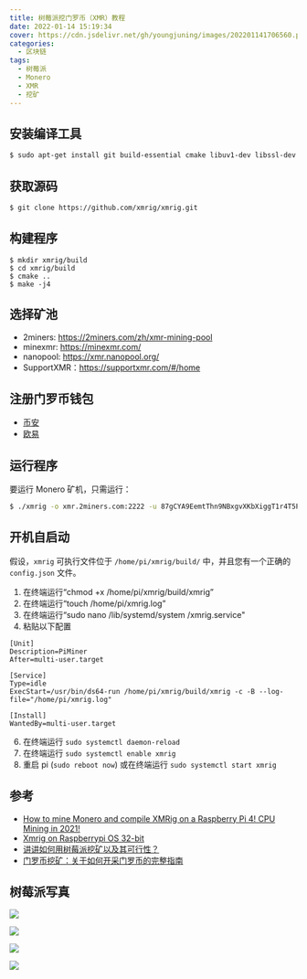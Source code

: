 ```yaml
---
title: 树莓派挖门罗币（XMR）教程
date: 2022-01-14 15:19:34
cover: https://cdn.jsdelivr.net/gh/youngjuning/images/202201141706560.png
categories:
  - 区块链
tags:
  - 树莓派
  - Monero
  - XMR
  - 挖矿
---
```


## 安装编译工具

```sh
$ sudo apt-get install git build-essential cmake libuv1-dev libssl-dev libhwloc-dev
```

## 获取源码

```sh
$ git clone https://github.com/xmrig/xmrig.git
```

## 构建程序

```
$ mkdir xmrig/build
$ cd xmrig/build
$ cmake ..
$ make -j4
```

## 选择矿池

- 2miners: https://2miners.com/zh/xmr-mining-pool
- minexmr: https://minexmr.com/
- nanopool: https://xmr.nanopool.org/
- SupportXMR：https://supportxmr.com/#/home

## 注册门罗币钱包

- [币安](https://www.binance.com/zh-CN/my/wallet/account/main/deposit/crypto/XMR)
- [欧易](https://www.okex.com/balance/recharge/xmr)

## 运行程序

要运行 Monero 矿机，只需运行：

```sh
$ ./xmrig -o xmr.2miners.com:2222 -u 87gCYA9EemtThn9NBxgvXKbXiggT1r4T5Pezq8myvAaHep2hsVnk5veABZKhi4PcAuAJ4pA5nqg6wEhfNhGxDcQJ87Ugt5G -k --coin monero --proxy=127.0.0.1:1090
```

## 开机自启动

假设，`xmrig` 可执行文件位于 `/home/pi/xmrig/build/` 中，并且您有一个正确的 `config.json` 文件。

1. 在终端运行“chmod +x /home/pi/xmrig/build/xmrig”
2. 在终端运行“touch /home/pi/xmrig.log”
3. 在终端运行“sudo nano /lib/systemd/system /xmrig.service"
4. 粘贴以下配置

```
[Unit]
Description=PiMiner
After=multi-user.target

[Service]
Type=idle
ExecStart=/usr/bin/ds64-run /home/pi/xmrig/build/xmrig -c -B --log-file="/home/pi/xmrig.log"

[Install]
WantedBy=multi-user.target
```

6. 在终端运行 `sudo systemctl daemon-reload`
7. 在终端运行 `sudo systemctl enable xmrig`
8. 重启 pi (`sudo reboot now`) 或在终端运行 `sudo systemctl start xmrig`

## 参考

- [How to mine Monero and compile XMRig on a Raspberry Pi 4! CPU Mining in 2021!](https://blockforums.org/topic/1257-how-to-mine-monero-and-compile-xmrig-on-a-raspberry-pi-4-cpu-mining-in-2021/)
- [Xmrig on Raspberrypi OS 32-bit](https://forums.raspberrypi.com/viewtopic.php?t=305983)
- [讲讲如何用树莓派挖矿以及其可行性？](http://www.ethospool.com/kuaixun/282917.html)
- [门罗币挖矿：关于如何开采门罗币的完整指南](https://cn.bitdegree.org/crypto/jiao-cheng/menluobi-wakuang)

## 树莓派写真

![](https://cdn.jsdelivr.net/gh/youngjuning/images/202201141600885.png)

![](https://cdn.jsdelivr.net/gh/youngjuning/images/202201141702527.png)

![](https://cdn.jsdelivr.net/gh/youngjuning/images/202201141706560.png)

![](https://cdn.jsdelivr.net/gh/youngjuning/images/202201141746792.png)
